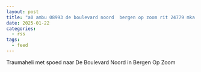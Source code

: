```yaml
---
layout: post
title: "a0 ambu 08993 de boulevard noord  bergen op zoom rit 24779 mka 20"
date: 2025-01-22
categories: 
  - rss
tags: 
  - feed
---
```


Traumaheli met spoed naar De Boulevard Noord in Bergen Op Zoom
